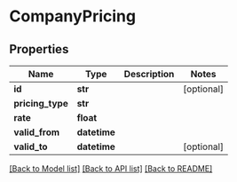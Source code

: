 # CompanyPricing

## Properties
Name | Type | Description | Notes
------------ | ------------- | ------------- | -------------
**id** | **str** |  | [optional] 
**pricing_type** | **str** |  | 
**rate** | **float** |  | 
**valid_from** | **datetime** |  | 
**valid_to** | **datetime** |  | [optional] 

[[Back to Model list]](../README.md#documentation-for-models) [[Back to API list]](../README.md#documentation-for-api-endpoints) [[Back to README]](../README.md)



